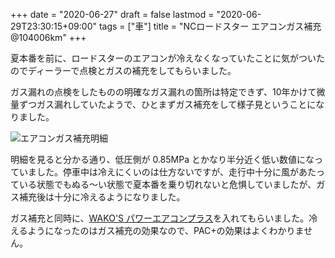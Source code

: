 +++
date = "2020-06-27"
draft = false
lastmod = "2020-06-29T23:30:15+09:00"
tags = ["車"]
title = "NCロードスター エアコンガス補充 @104006km"
+++


夏本番を前に、ロードスターのエアコンが冷えなくなっていたことに気がついたのでディーラーで点検とガスの補充をしてもらいました。

ガス漏れの点検をしたものの明確なガス漏れの箇所は特定できず、10年かけて微量ずつガス漏れしていたようで、ひとまずガス補充をして様子見ということになりました。

<img src="https://lh3.googleusercontent.com/pw/ACtC-3fgy-25uzBp8cRl1tmEIbSFQKqqfkZXeK2MPclsTW-cKGF6x4DyzV-CI3ejp_A441jiEcRipe1N2qi_sFd0grRqkHqmyQaSL9eVXjOBkvqSVNu6GQITff8P-7_A1pCYqyRppMm6A1albYfYUthNlu2lJg=w1200-no" alt="エアコンガス補充明細">

明細を見ると分かる通り、低圧側が 0.85MPa とかなり半分近く低い数値になっていました。停車中は冷えにくいのは仕方ないですが、走行中十分に風があたっている状態でもぬる～い状態で夏本番を乗り切れないと危惧していましたが、ガス補充後は十分に冷えるようになりました。


ガス補充と同時に、[WAKO'S パワーエアコンプラス](https://amzn.to/31okMAR)を入れてもらいました。冷えるようになったのはガス補充の効果なので、PAC+の効果はよくわかりません。



